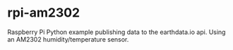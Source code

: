 rpi-am2302
==========

Raspberry Pi Python example publishing data to the earthdata.io api.  Using an AM2302 humidity/temperature sensor. 
